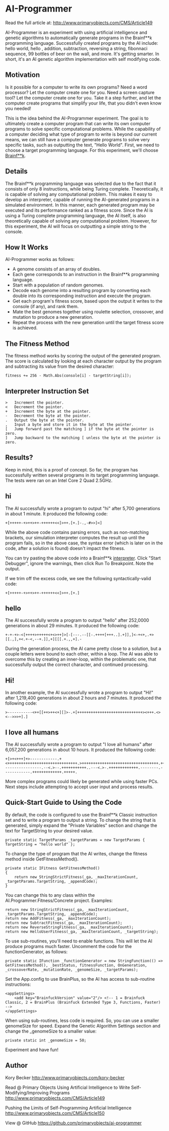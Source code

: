 AI-Programmer
=========

Read the full article at:
http://www.primaryobjects.com/CMS/Article149
 
AI-Programmer is an experiment with using artificial intelligence and genetic algorithms to automatically generate programs in the Brainf**k programming language. Successfully created programs by the AI include: hello world, hello <name>, addition, subtraction, reversing a string, fibonnaci sequence, 99 bottles of beer on the wall, and more. It's getting smarter. In short, it's an AI genetic algorithm implementation with self modifying code.

## Motivation

Is it possible for a computer to write its own programs? Need a word processor? Let the computer create one for you. Need a screen capture tool? Let the computer create one for you. Take it a step further, and let the computer create programs that simplify your life, that you didn't even know you needed!

This is the idea behind the AI-Programmer experiment. The goal is to ultimately create a computer program that can write its own computer programs to solve specific computational problems. While the capability of a computer deciding what type of program to write is beyond our current means, we can still have a computer generate programs to solve very specific tasks, such as outputting the text, "Hello World". First, we need to choose a target programming language. For this experiment, we'll choose [Brainf**k](http://en.wikipedia.org/wiki/Brainfuck).

## Details

The Brainf**k programming language was selected due to the fact that it consists of only 8 instructions, while being Turing complete. Theoretically, it is capable of solving any computational problem. This makes it easy to develop an interpreter, capable of running the AI-generated programs in a simulated environment. In this manner, each generated program may be executed and its performance ranked as a fitness score. Since the AI is using a Turing complete programming language, the AI itself, is also theoretically capable of solving any computational problem. However, for this experiment, the AI will focus on outputting a simple string to the console.

## How It Works

AI-Programmer works as follows:

- A genome consists of an array of doubles.
- Each gene corresponds to an instruction in the Brainf**k programming language.
- Start with a population of random genomes.
- Decode each genome into a resulting program by converting each double into its corresponding instruction and execute the program.
- Get each program's fitness score, based upon the output it writes to the console (if any), and rank them.
- Mate the best genomes together using roulette selection, crossover, and mutation to produce a new generation.
- Repeat the process with the new generation until the target fitness score is achieved.

## The Fitness Method

The fitness method works by scoring the output of the generated program. The score is calculated by looking at each character output by the program and subtracting its value from the desired character:

```
fitness += 256 - Math.Abs(console[i] - targetString[i]);
```

## Interpreter Instruction Set

```
> 	Increment the pointer.
< 	Decrement the pointer.
+ 	Increment the byte at the pointer.
- 	Decrement the byte at the pointer.
. 	Output the byte at the pointer.
, 	Input a byte and store it in the byte at the pointer.
[ 	Jump forward past the matching ] if the byte at the pointer is zero.
] 	Jump backward to the matching [ unless the byte at the pointer is zero.
```

## Results?

Keep in mind, this is a proof of concept. So far, the program has successfully written several programs in its target programming language. The tests were ran on an Intel Core 2 Quad 2.5GHz.

## hi

The AI successfully wrote a program to output "hi" after 5,700 generations in about 1 minute. It produced the following code:

```
+[+++++-+>++>++-++++++<<]>++.[+.]-.,-#>>]<]
```

While the above code contains parsing errors, such as non-matching brackets, our simulation interpreter computes the result up until the program fails, so in the above case, the syntax error (which is later on in the code, after a solution is found) doesn't impact the fitness.

You can try pasting the above code into a Brainf**k [interpreter](http://www.iamcal.com/misc/bf_debug/). Click "Start Debugger", ignore the warnings, then click Run To Breakpoint. Note the output.

If we trim off the excess code, we see the following syntactically-valid code:

```
+[+++++-+>++>++-++++++<<]>++.[+.]
```

## hello

The AI successfully wrote a program to output "hello" after 252,0000 generations in about 29 minutes. It produced the following code:

```
+-+-+>-<[++++>+++++<+<>++]>[-[---.--[[-.++++[+++..].+]],]<-+<+,.+>[[.,],+<.+-<,--+.]],+][[[.+.,,+].-
```

During the generation process, the AI came pretty close to a solution, but a couple letters were bound to each other, within a loop. The AI was able to overcome this by creating an inner-loop, within the problematic one, that successfully output the correct character, and continued processing.

## Hi!

In another example, the AI successfully wrote a program to output "Hi!" after 1,219,400 generations in about 2 hours and 7 minutes. It produced the following code:

```
>-----------<++[[++>++<+][]>-.+[+++++++++++++++++++++++++++++><+++.<><-->>>+].]
```

## I love all humans

The AI successfully wrote a program to output "I love all humans" after 6,057,200 generations in about 10 hours. It produced the following code:

```
+[>+<+++]+>------------.+<+++++++++++++++++++++++++++++++.>++++++++++++++++++++++++++++++++++.+++.+++++++.-----------------.--<.>--.+++++++++++..---<.>-.+++++++++++++.--------.------------.+++++++++++++.+++++.
```

More complex programs could likely be generated while using faster PCs. Next steps include attempting to accept user input and process results.

## Quick-Start Guide to Using the Code

By default, the code is configured to use the Brainf**k Classic instruction set and to write a program to output a string. To change the string that is generated, simply expand the "Private Variables" section and change the text for TargetString to your desired value.

```
private static TargetParams _targetParams = new TargetParams { TargetString = "hello world" };
```

To change the type of program that the AI writes, change the fitness method inside GetFitnessMethod().

```
private static IFitness GetFitnessMethod()
{
	return new StringStrictFitness(_ga, _maxIterationCount, _targetParams.TargetString, _appendCode);
}
```

You can change this to any class within the AI.Programmer.Fitness/Concrete project. Examples:

```
return new StringStrictFitness(_ga, _maxIterationCount, _targetParams.TargetString, _appendCode);
return new AddFitness(_ga, _maxIterationCount);
return new SubtractFitness(_ga, _maxIterationCount);
return new ReverseStringFitness(_ga, _maxIterationCount);
return new HelloUserFitness(_ga, _maxIterationCount, _targetString);
```

To use sub-routines, you'll need to enable functions. This will let the AI produce programs much faster. Uncomment the code for the functionGenerator, as follows:

```
private static IFunction _functionGenerator = new StringFunction(() => GetFitnessMethod(), _bestStatus, fitnessFunction, OnGeneration, _crossoverRate, _mutationRate, _genomeSize, _targetParams);
```

Set the App.config to use BrainPlus, so the AI has access to sub-routine instructions:

```
<appSettings>
	<add key="BrainfuckVersion" value="2"/> <!-- 1 = Brainfuck Classic, 2 = BrainPlus (Brainfuck Extended Type 3, Functions, Faster) -->
</appSettings>
```

When using sub-routines, less code is required. So, you can use a smaller genomeSize for speed. Expand the Genetic Algorithm Settings section and change the _genomeSize to a smaller value:

```
private static int _genomeSize = 50;
```

Experiment and have fun!

## Author

Kory Becker
http://www.primaryobjects.com/kory-becker

Read @ Primary Objects
Using Artificial Intelligence to Write Self-Modifying/Improving Programs
http://www.primaryobjects.com/CMS/Article149

Pushing the Limits of Self-Programming Artificial Intelligence
http://www.primaryobjects.com/CMS/Article150

View @ GitHub
https://github.com/primaryobjects/ai-programmer
